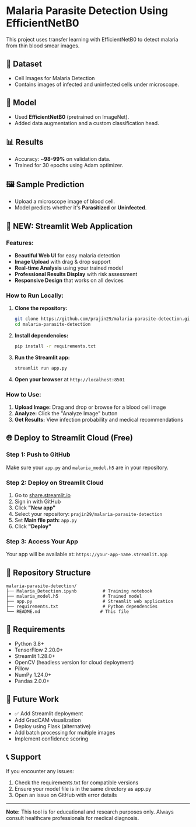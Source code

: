 # Malaria Parasite Detection Using EfficientNetB0

This project uses transfer learning with EfficientNetB0 to detect malaria from thin blood smear images.

## 📁 Dataset

* Cell Images for Malaria Detection
* Contains images of infected and uninfected cells under microscope.

## 🧠 Model

* Used **EfficientNetB0** (pretrained on ImageNet).
* Added data augmentation and a custom classification head.

## 📊 Results

* Accuracy: ~**98-99%** on validation data.
* Trained for 30 epochs using Adam optimizer.

## 🖼 Sample Prediction

* Upload a microscope image of blood cell.
* Model predicts whether it's **Parasitized** or **Uninfected**.

## 🚀 **NEW: Streamlit Web Application**

### **Features:**
- **Beautiful Web UI** for easy malaria detection
- **Image Upload** with drag & drop support
- **Real-time Analysis** using your trained model
- **Professional Results Display** with risk assessment
- **Responsive Design** that works on all devices

### **How to Run Locally:**
1. **Clone the repository:**
   ```bash
   git clone https://github.com/prajin29/malaria-parasite-detection.git
   cd malaria-parasite-detection
   ```

2. **Install dependencies:**
   ```bash
   pip install -r requirements.txt
   ```

3. **Run the Streamlit app:**
   ```bash
   streamlit run app.py
   ```

4. **Open your browser** at `http://localhost:8501`

### **How to Use:**
1. **Upload Image:** Drag and drop or browse for a blood cell image
2. **Analyze:** Click the "Analyze Image" button
3. **Get Results:** View infection probability and medical recommendations

## 🌐 **Deploy to Streamlit Cloud (Free)**

### **Step 1: Push to GitHub**
Make sure your `app.py` and `malaria_model.h5` are in your repository.

### **Step 2: Deploy on Streamlit Cloud**
1. Go to [share.streamlit.io](https://share.streamlit.io)
2. Sign in with GitHub
3. Click **"New app"**
4. Select your repository: `prajin29/malaria-parasite-detection`
5. Set **Main file path:** `app.py`
6. Click **"Deploy"**

### **Step 3: Access Your App**
Your app will be available at: `https://your-app-name.streamlit.app`

## 📁 **Repository Structure**
```
malaria-parasite-detection/
├── Malaria_Detection.ipynb          # Training notebook
├── malaria_model.h5                 # Trained model
├── app.py                           # Streamlit web application
├── requirements.txt                 # Python dependencies
└── README.md                       # This file
```

## 🔧 **Requirements**
- Python 3.8+
- TensorFlow 2.20.0+
- Streamlit 1.28.0+
- OpenCV (headless version for cloud deployment)
- Pillow
- NumPy 1.24.0+
- Pandas 2.0.0+

## 🎯 **Future Work**
* ✅ Add Streamlit deployment
* Add GradCAM visualization
* Deploy using Flask (alternative)
* Add batch processing for multiple images
* Implement confidence scoring

## 📞 **Support**
If you encounter any issues:
1. Check the requirements.txt for compatible versions
2. Ensure your model file is in the same directory as app.py
3. Open an issue on GitHub with error details

---
**Note:** This tool is for educational and research purposes only. Always consult healthcare professionals for medical diagnosis.
